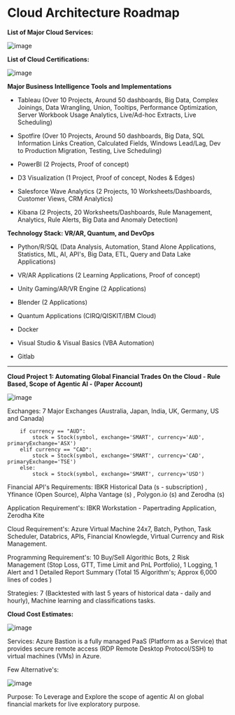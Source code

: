 # Cloud Architecture Roadmap

**List of Major Cloud Services:**

![image](https://github.com/user-attachments/assets/f1f436e3-9a04-404d-9430-4789b62d8e8e)


**List of Cloud Certifications:**

![image](https://github.com/user-attachments/assets/e49f436d-6968-4a62-ae4a-5137e4397b5c)


**Major Business Intelligence Tools and Implementations** 

- Tableau (Over 10 Projects, Around 50 dashboards, Big Data, Complex Joinings, Data Wrangling, Union, Tooltips, Performance Optimization, Server Workbook Usage Analytics, Live/Ad-hoc Extracts, Live Scheduling)

- Spotfire (Over 10 Projects, Around 50 dashboards, Big Data, SQL Information Links Creation, Calculated Fields, Windows Lead/Lag, Dev to Production Migration, Testing, Live Scheduling)
  
- PowerBI (2 Projects, Proof of concept)
  
- D3 Visualization (1 Project, Proof of concept, Nodes & Edges)
  
- Salesforce Wave Analytics (2 Projects, 10 Worksheets/Dashboards, Customer Views, CRM Analytics)
  
- Kibana (2 Projects, 20 Worksheets/Dashboards, Rule Management, Analytics, Rule Alerts, Big Data and Anomaly Detection)


**Technology Stack: VR/AR, Quantum, and DevOps**

- Python/R/SQL (Data Analysis, Automation, Stand Alone Applications, Statistics, ML, AI, API's, Big Data, ETL, Query and Data Lake Applications)

- VR/AR Applications (2 Learning Applications, Proof of concept)

- Unity Gaming/AR/VR Engine (2 Applications)

- Blender (2 Applications)

- Quantum Applications (CIRQ/QISKIT/IBM Cloud)

- Docker

- Visual Studio & Visual Basics (VBA Automation)

- Gitlab

--------------------------------

**Cloud Project 1: Automating Global Financial Trades On the Cloud - Rule Based, Scope of Agentic AI - (Paper Account)**

![image](https://github.com/user-attachments/assets/9895a30e-e6df-446c-8fc2-14dff00f7b42)

Exchanges: 7 Major Exchanges (Australia, Japan, India, UK, Germany, US and Canada) 

        if currency == "AUD":
            stock = Stock(symbol, exchange='SMART', currency='AUD', primaryExchange='ASX')
        elif currency == "CAD":
            stock = Stock(symbol, exchange='SMART', currency='CAD', primaryExchange='TSE')
        else:
            stock = Stock(symbol, exchange='SMART', currency='USD') 

Financial API's Requirements: IBKR Historical Data (s - subscription) , Yfinance (Open Source), Alpha Vantage (s) , Polygon.io (s) and Zerodha (s)

Application Requirement's: IBKR Workstation - Papertrading Application, Zerodha Kite

Cloud Requirement's: Azure Virtual Machine 24x7, Batch, Python, Task Scheduler, Databrics, APIs, Financial Knowlegde, Virtual Currency and Risk Management.

Programming Requirement's: 10 Buy/Sell Algorithic Bots,  2 Risk Management (Stop Loss, GTT, Time Limit and PnL Portfolio), 1 Logging,  1 Alert and  1 Detailed Report Summary (Total 15 Algorithm's; Approx 6,000 lines of codes )

Strategies: 7 (Backtested with last 5 years of historical data -  daily and hourly), Machine learning and classifications tasks. 

**Cloud Cost Estimates:**

![image](https://github.com/user-attachments/assets/4840d5a2-7284-4f8c-bc75-ea157bd0aaea)


Services: Azure Bastion is a fully managed PaaS (Platform as a Service) that provides secure remote access (RDP Remote Desktop Protocol/SSH) to virtual machines (VMs) in Azure.

Few Alternative's:

![image](https://github.com/user-attachments/assets/5e79060a-bb85-443a-a069-dddae37911bf)


Purpose: To Leverage and Explore the scope of agentic AI on global financial markets for live exploratory purpose.













